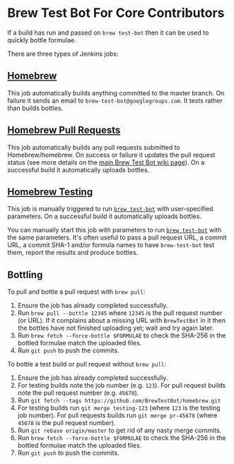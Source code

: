 # Brew Test Bot For Core Contributors
If a build has run and passed on `brew test-bot` then it can be used to quickly bottle formulae.

There are three types of Jenkins jobs:

## [Homebrew](http://bot.brew.sh/job/Homebrew/)
This job automatically builds anything committed to the master branch. On failure it sends an email to `brew-test-bot@googlegroups.com`. It tests rather than builds bottles.

## [Homebrew Pull Requests](http://bot.brew.sh/job/Homebrew%20Pull%20Requests/)
This job automatically builds any pull requests submitted to Homebrew/homebrew. On success or failure it updates the pull request status (see more details on the [main Brew Test Bot wiki page](Brew-Test-Bot.md)). On a successful build it automatically uploads bottles.

## [Homebrew Testing](http://bot.brew.sh/job/Homebrew%20Testing/)
This job is manually triggered to run [`brew test-bot`](https://github.com/Homebrew/homebrew/blob/master/Library/Homebrew/cmd/test-bot.rb) with user-specified parameters. On a successful build it automatically uploads bottles.

You can manually start this job with parameters to run [`brew test-bot`](https://github.com/Homebrew/homebrew/blob/master/Library/Homebrew/cmd/test-bot.rb) with the same parameters. It's often useful to pass a pull request URL, a commit URL, a commit SHA-1 and/or formula names to have `brew-test-bot` test them, report the results and produce bottles.

## Bottling
To pull and bottle a pull request with `brew pull`:

1. Ensure the job has already completed successfully.
2. Run `brew pull --bottle 12345` where `12345` is the pull request number (or URL). If it complains about a missing URL with `BrewTestBot` in it then the bottles have not finished uploading yet; wait and try again later.
3. Run `brew fetch --force-bottle $FORMULAE` to check the SHA-256 in the bottled formulae match the uploaded files.
4. Run `git push` to push the commits.

To bottle a test build or pull request without `brew pull`:

1. Ensure the job has already completed successfully.
2. For testing builds note the job number (e.g. `123`). For pull request builds note the pull request number (e.g. `45678`).
3. Run `git fetch --tags https://github.com/BrewTestBot/homebrew.git`
4. For testing builds run `git merge testing-123` (where `123` is the testing job number). For pull requests builds run `git merge pr-45678` (where `45678` is the pull request number).
5. Run `git rebase origin/master` to get rid of any nasty merge commits.
6. Run `brew fetch --force-bottle $FORMULAE` to check the SHA-256 in the bottled formulae match the uploaded files.
7. Run `git push` to push the commits.
